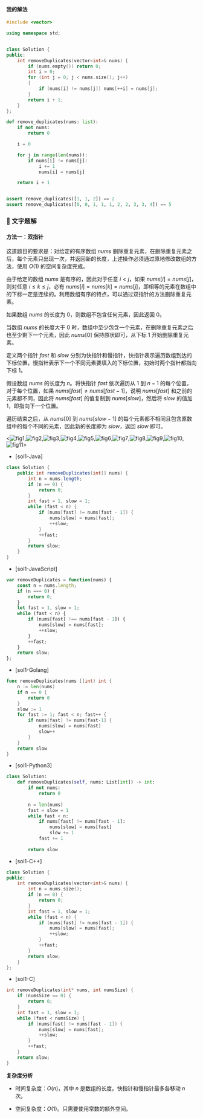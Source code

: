 #### 我的解法

```c++
#include <vector>

using namespace std;


class Solution {
public:
	int removeDuplicates(vector<int>& nums) {
		if (nums.empty()) return 0;
		int i = 0;
		for (int j = 0; j < nums.size(); j++)
		{
			if (nums[i] != nums[j]) nums[++i] = nums[j];
		}
		return i + 1;
	}
};
```

```python
def remove_duplicates(nums: list):
    if not nums:
        return 0

    i = 0

    for j in range(len(nums)):
        if nums[i] != nums[j]:
            i += 1
            nums[i] = nums[j]

    return i + 1


assert remove_duplicates([1, 1, 2]) == 2
assert remove_duplicates([0, 0, 1, 1, 1, 2, 2, 3, 3, 4]) == 5
```


### 📖 文字题解

#### 方法一：双指针

这道题目的要求是：对给定的有序数组 $\textit{nums}$ 删除重复元素，在删除重复元素之后，每个元素只出现一次，并返回新的长度，上述操作必须通过原地修改数组的方法，使用 $O(1)$ 的空间复杂度完成。

由于给定的数组 $\textit{nums}$ 是有序的，因此对于任意 $i<j$，如果 $\textit{nums}[i]=\textit{nums}[j]$，则对任意 $i \le k \le j$，必有 $\textit{nums}[i]=\textit{nums}[k]=\textit{nums}[j]$，即相等的元素在数组中的下标一定是连续的。利用数组有序的特点，可以通过双指针的方法删除重复元素。

如果数组 $\textit{nums}$ 的长度为 $0$，则数组不包含任何元素，因此返回 $0$。

当数组 $\textit{nums}$ 的长度大于 $0$ 时，数组中至少包含一个元素，在删除重复元素之后也至少剩下一个元素，因此 $\textit{nums}[0]$ 保持原状即可，从下标 $1$ 开始删除重复元素。

定义两个指针 $\textit{fast}$ 和 $\textit{slow}$ 分别为快指针和慢指针，快指针表示遍历数组到达的下标位置，慢指针表示下一个不同元素要填入的下标位置，初始时两个指针都指向下标 $1$。

假设数组 $\textit{nums}$ 的长度为 $n$。将快指针 $\textit{fast}$ 依次遍历从 $1$ 到 $n-1$ 的每个位置，对于每个位置，如果 $\textit{nums}[\textit{fast}] \ne \textit{nums}[\textit{fast}-1]$，说明 $\textit{nums}[\textit{fast}]$ 和之前的元素都不同，因此将 $\textit{nums}[\textit{fast}]$ 的值复制到 $\textit{nums}[\textit{slow}]$，然后将 $\textit{slow}$ 的值加 $1$，即指向下一个位置。

遍历结束之后，从 $\textit{nums}[0]$ 到 $\textit{nums}[\textit{slow}-1]$ 的每个元素都不相同且包含原数组中的每个不同的元素，因此新的长度即为 $\textit{slow}$，返回 $\textit{slow}$ 即可。

<![fig1](https://assets.leetcode-cn.com/solution-static/26/1.png),![fig2](https://assets.leetcode-cn.com/solution-static/26/2.png),![fig3](https://assets.leetcode-cn.com/solution-static/26/3.png),![fig4](https://assets.leetcode-cn.com/solution-static/26/4.png),![fig5](https://assets.leetcode-cn.com/solution-static/26/5.png),![fig6](https://assets.leetcode-cn.com/solution-static/26/6.png),![fig7](https://assets.leetcode-cn.com/solution-static/26/7.png),![fig8](https://assets.leetcode-cn.com/solution-static/26/8.png),![fig9](https://assets.leetcode-cn.com/solution-static/26/9.png),![fig10](https://assets.leetcode-cn.com/solution-static/26/10.png),![fig11](https://assets.leetcode-cn.com/solution-static/26/11.png)>

* [sol1-Java]

```Java
class Solution {
    public int removeDuplicates(int[] nums) {
        int n = nums.length;
        if (n == 0) {
            return 0;
        }
        int fast = 1, slow = 1;
        while (fast < n) {
            if (nums[fast] != nums[fast - 1]) {
                nums[slow] = nums[fast];
                ++slow;
            }
            ++fast;
        }
        return slow;
    }
}
```

* [sol1-JavaScript]

```JavaScript
var removeDuplicates = function(nums) {
    const n = nums.length;
    if (n === 0) {
        return 0;
    }
    let fast = 1, slow = 1;
    while (fast < n) {
        if (nums[fast] !== nums[fast - 1]) {
            nums[slow] = nums[fast];
            ++slow;
        }
        ++fast;
    }
    return slow;
};
```

* [sol1-Golang]

```go
func removeDuplicates(nums []int) int {
    n := len(nums)
    if n == 0 {
        return 0
    }
    slow := 1
    for fast := 1; fast < n; fast++ {
        if nums[fast] != nums[fast-1] {
            nums[slow] = nums[fast]
            slow++
        }
    }
    return slow
}
```

* [sol1-Python3]

```Python
class Solution:
    def removeDuplicates(self, nums: List[int]) -> int:
        if not nums:
            return 0
        
        n = len(nums)
        fast = slow = 1
        while fast < n:
            if nums[fast] != nums[fast - 1]:
                nums[slow] = nums[fast]
                slow += 1
            fast += 1
        
        return slow
```

* [sol1-C++]

```C++
class Solution {
public:
    int removeDuplicates(vector<int>& nums) {
        int n = nums.size();
        if (n == 0) {
            return 0;
        }
        int fast = 1, slow = 1;
        while (fast < n) {
            if (nums[fast] != nums[fast - 1]) {
                nums[slow] = nums[fast];
                ++slow;
            }
            ++fast;
        }
        return slow;
    }
};
```

* [sol1-C]

```C
int removeDuplicates(int* nums, int numsSize) {
    if (numsSize == 0) {
        return 0;
    }
    int fast = 1, slow = 1;
    while (fast < numsSize) {
        if (nums[fast] != nums[fast - 1]) {
            nums[slow] = nums[fast];
            ++slow;
        }
        ++fast;
    }
    return slow;
}
```

**复杂度分析**

- 时间复杂度：$O(n)$，其中 $n$ 是数组的长度。快指针和慢指针最多各移动 $n$ 次。

- 空间复杂度：$O(1)$。只需要使用常数的额外空间。

